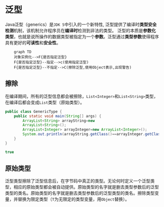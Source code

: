 # 泛型

Java泛型（generics）是`JDK 5`中引入的一个新特性, 泛型提供了编译时**类型安全检测**机制，该机制允许程序员在**编译时**检测到非法的类型。
泛型的本质是**参数化类型**，也就是说所操作的数据类型被指定为一个**参数**。泛型通过**类型参数**使得程序具有更好的**可读性**和**安全性**。

``` mermaid
    graph TD
    对象实例化-->F{是否指定泛型}
    F{是否指定泛型}--指定-->c(使用指定泛型)
    F{是否指定泛型}--不指定-->C(擦除泛型,使用Object表示,出现警告)
```

## 擦除

在编译期间，所有的泛型信息都会被擦除，`List<Integer>`和`List<String>`类型，在编译后都会变成`List`类型（原始类型）。

``` java
public class GenericType {  
    public static void main(String[] args) {   
        ArrayList<String> arrayString=new
        ArrayList<String>();    
        ArrayList<Integer> arrayInteger=new ArrayList<Integer>();     
        System.out.println(arrayString.getClass()==arrayInteger.getClass());    
    }
}
```

``` java
true
```

## 原始类型

泛型类型擦除了泛型信息后，在字节码中真正的类型。无论何时定义一个泛型类型，相应的原始类型都会被自动提供。原始类型的名字就是删去类型参数后的泛型类型的类名。原始类型的名字就是删去类型参数后的泛型类型的类名。擦除类型变量，并替换为限定类型（`T`为无限定的类型变量，用`Object`替换）。
